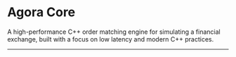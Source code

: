 # Agora Core

A high-performance C++ order matching engine for simulating a financial
exchange, built with a focus on low latency and modern C++ practices.

---
